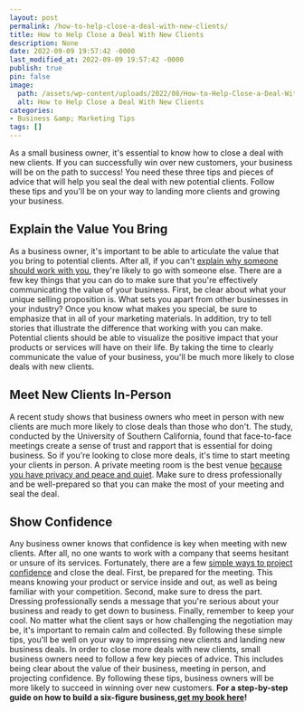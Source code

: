 ```yaml
---
layout: post
permalink: /how-to-help-close-a-deal-with-new-clients/
title: How to Help Close a Deal With New Clients
description: None
date: 2022-09-09 19:57:42 -0000
last_modified_at: 2022-09-09 19:57:42 -0000
publish: true
pin: false
image:
  path: /assets/wp-content/uploads/2022/08/How-to-Help-Close-a-Deal-With-New-Clients.jpg
  alt: How to Help Close a Deal With New Clients
categories:
- Business &amp; Marketing Tips
tags: []
---
```

As a small business owner, it's essential to know how to close a deal with new clients. If you can successfully win over new customers, your business will be on the path to success! You need these three tips and pieces of advice that will help you seal the deal with new potential clients. Follow these tips and you'll be on your way to landing more clients and growing your business.

## **Explain the Value You Bring**

As a business owner, it's important to be able to articulate the value that you bring to potential clients. After all, if you can't [explain why someone should work with you](https://www.thinkadvisor.com/2019/01/18/4-easy-ways-to-show-the-value-you-bring-to-clients/), they're likely to go with someone else. There are a few key things that you can do to make sure that you're effectively communicating the value of your business. First, be clear about what your unique selling proposition is. What sets you apart from other businesses in your industry? Once you know what makes you special, be sure to emphasize that in all of your marketing materials. In addition, try to tell stories that illustrate the difference that working with you can make. Potential clients should be able to visualize the positive impact that your products or services will have on their life. By taking the time to clearly communicate the value of your business, you'll be much more likely to close deals with new clients.

## **Meet New Clients In-Person**

A recent study shows that business owners who meet in person with new clients are much more likely to close deals than those who don't. The study, conducted by the University of Southern California, found that face-to-face meetings create a sense of trust and rapport that is essential for doing business. So if you're looking to close more deals, it's time to start meeting your clients in person. A private meeting room is the best venue [because you have privacy and peace and quiet](https://www.davincimeetingrooms.com/blog/meeting-room-essentials-needed-for-every-meeting). Make sure to dress professionally and be well-prepared so that you can make the most of your meeting and seal the deal.

## **Show Confidence**

Any business owner knows that confidence is key when meeting with new clients. After all, no one wants to work with a company that seems hesitant or unsure of its services. Fortunately, there are a few [simple ways to project confidence](https://www.awai.com/2018/01/6-ways-to-project-confidence-to-your-clients/) and close the deal. First, be prepared for the meeting. This means knowing your product or service inside and out, as well as being familiar with your competition. Second, make sure to dress the part. Dressing professionally sends a message that you're serious about your business and ready to get down to business. Finally, remember to keep your cool. No matter what the client says or how challenging the negotiation may be, it's important to remain calm and collected. By following these simple tips, you'll be well on your way to impressing new clients and landing new business deals. In order to close more deals with new clients, small business owners need to follow a few key pieces of advice. This includes being clear about the value of their business, meeting in person, and projecting confidence. By following these tips, business owners will be more likely to succeed in winning over new customers. **For a step-by-step guide on how to build a six-figure business,**[**get my book here**](https://ebook.katebagoy.com/lto)**!**
